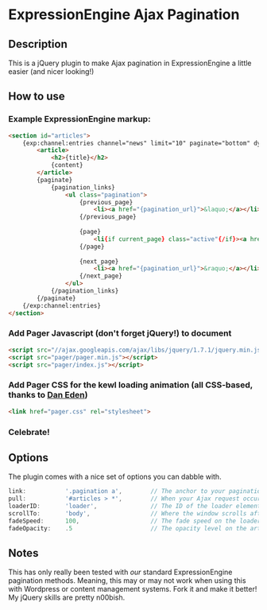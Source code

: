 # ExpressionEngine Ajax Pagination

## Description
This is a jQuery plugin to make Ajax pagination in ExpressionEngine a little easier (and nicer looking!)

## How to use

### Example ExpressionEngine markup:
```html
<section id="articles">
	{exp:channel:entries channel="news" limit="10" paginate="bottom" dynamic="no"}
		<article>
			<h2>{title}</h2>
			{content}
		</article>
		{paginate}
			{pagination_links}
				<ul class="pagination">
					{previous_page}
						<li><a href="{pagination_url}">&laquo;</a></li>
					{/previous_page}
					
					{page}
						<li{if current_page} class="active"{/if}><a href="{pagination_url}">{pagination_page_number}</a></li>
					{/page}
					
					{next_page}
						<li><a href="{pagination_url}">&raquo;</a></li>
					{/next_page}
				</ul>
			{/pagination_links}
		{/paginate}
	{/exp:channel:entries}
</section>
```

### Add Pager Javascript (don't forget jQuery!) to document
```html
<script src="//ajax.googleapis.com/ajax/libs/jquery/1.7.1/jquery.min.js"></script>
<script src="pager/pager.min.js"></script>
<script src="pager/index.js"></script>
```

### Add Pager CSS for the kewl loading animation (all CSS-based, thanks to [Dan Eden](http://dribbble.com/shots/631496-Spinspinspin-CSS))
```html
<link href="pager.css" rel="stylesheet">
```

### Celebrate!

## Options
The plugin comes with a nice set of options you can dabble with.

```js
link:			'.pagination a',		// The anchor to your pagination links
pull:			'#articles > *',		// When your Ajax request occurs, the plugin pulls this DOM element out into the article wrapper
loaderID:		'loader',				// The ID of the loader element displayed when the Ajax request is initiated
scrollTo:		'body',					// Where the window scrolls after the next page successfully loads
fadeSpeed:		100,					// The fade speed on the loader animation and opacity changes for the article wrapper
fadeOpacity:	.5						// The opacity level on the article wrapper when the Ajax request is initiated
```

## Notes
This has only really been tested with _our_ standard ExpressionEngine pagination methods. Meaning, this may or may not work when using this with Wordpress or content management systems. Fork it and make it better! My jQuery skills are pretty n00bish.